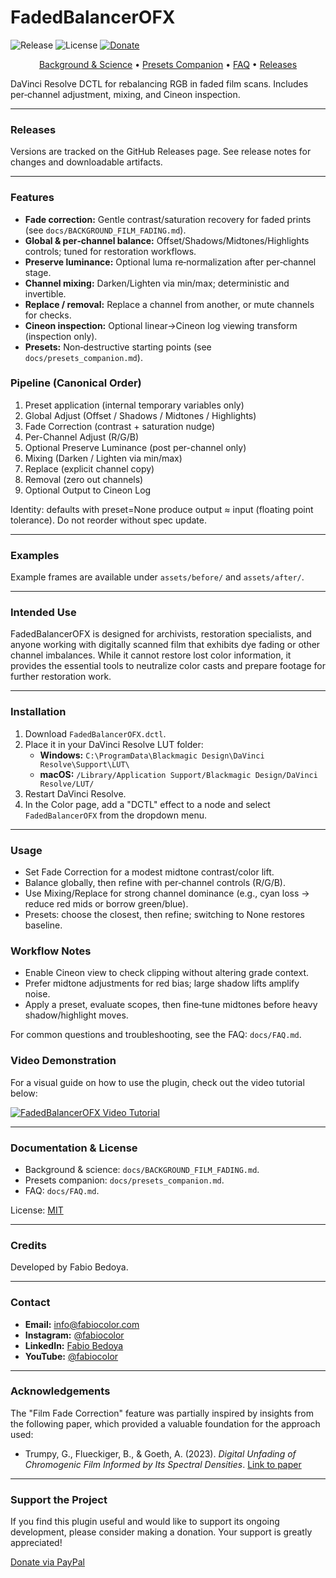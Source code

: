 # FadedBalancerOFX

![Release](https://img.shields.io/github/v/release/fabiocolor/Faded-Balancer-DCTL?include_prereleases&sort=semver)
![License](https://img.shields.io/badge/license-MIT-green)
[![Donate](https://img.shields.io/badge/donate-PayPal-blue.svg)](https://paypal.me/fabiocolor)

<p align="center">
  <a href="docs/BACKGROUND_FILM_FADING.md">Background & Science</a> •
  <a href="docs/presets_companion.md">Presets Companion</a> •
  <a href="docs/FAQ.md">FAQ</a> •
  <a href="https://github.com/fabiocolor/Faded-Balancer-DCTL/releases">Releases</a>
</p>

DaVinci Resolve DCTL for rebalancing RGB in faded film scans. Includes per‑channel adjustment, mixing, and Cineon inspection.

---

### Releases

Versions are tracked on the GitHub Releases page. See release notes for changes and downloadable artifacts.

---

### Features

- **Fade correction:** Gentle contrast/saturation recovery for faded prints (see `docs/BACKGROUND_FILM_FADING.md`).
- **Global & per‑channel balance:** Offset/Shadows/Midtones/Highlights controls; tuned for restoration workflows.
- **Preserve luminance:** Optional luma re‑normalization after per‑channel stage.
- **Channel mixing:** Darken/Lighten via min/max; deterministic and invertible.
- **Replace / removal:** Replace a channel from another, or mute channels for checks.
- **Cineon inspection:** Optional linear→Cineon log viewing transform (inspection only).
- **Presets:** Non‑destructive starting points (see `docs/presets_companion.md`).

### Pipeline (Canonical Order)
1. Preset application (internal temporary variables only)
2. Global Adjust (Offset / Shadows / Midtones / Highlights)
3. Fade Correction (contrast + saturation nudge)
4. Per-Channel Adjust (R/G/B)
5. Optional Preserve Luminance (post per-channel only)
6. Mixing (Darken / Lighten via min/max)
7. Replace (explicit channel copy)
8. Removal (zero out channels)
9. Optional Output to Cineon Log

Identity: defaults with preset=None produce output ≈ input (floating point tolerance). Do not reorder without spec update.

---

### Examples

Example frames are available under `assets/before/` and `assets/after/`.

---

### Intended Use

FadedBalancerOFX is designed for archivists, restoration specialists, and anyone working with digitally scanned film that exhibits dye fading or other channel imbalances. While it cannot restore lost color information, it provides the essential tools to neutralize color casts and prepare footage for further restoration work.

---

### Installation

1.  Download `FadedBalancerOFX.dctl`.
2.  Place it in your DaVinci Resolve LUT folder:
	-   **Windows:** `C:\ProgramData\Blackmagic Design\DaVinci Resolve\Support\LUT\`
	-   **macOS:** `/Library/Application Support/Blackmagic Design/DaVinci Resolve/LUT/`
3.  Restart DaVinci Resolve.
4.  In the Color page, add a "DCTL" effect to a node and select `FadedBalancerOFX` from the dropdown menu.

---

### Usage

- Set Fade Correction for a modest midtone contrast/color lift.
- Balance globally, then refine with per‑channel controls (R/G/B).
- Use Mixing/Replace for strong channel dominance (e.g., cyan loss → reduce red mids or borrow green/blue).
- Presets: choose the closest, then refine; switching to None restores baseline.

### Workflow Notes

- Enable Cineon view to check clipping without altering grade context.
- Prefer midtone adjustments for red bias; large shadow lifts amplify noise.
- Apply a preset, evaluate scopes, then fine‑tune midtones before heavy shadow/highlight moves.

For common questions and troubleshooting, see the FAQ: `docs/FAQ.md`.

### Video Demonstration

For a visual guide on how to use the plugin, check out the video tutorial below:

[![FadedBalancerOFX Video Tutorial](https://img.youtube.com/vi/ATPkq5BHs-A/maxresdefault.jpg)](https://youtu.be/ATPkq5BHs-A)

---

### Documentation & License

- Background & science: `docs/BACKGROUND_FILM_FADING.md`.
- Presets companion: `docs/presets_companion.md`.
- FAQ: `docs/FAQ.md`.

License: [MIT](LICENSE)

---

### Credits

Developed by Fabio Bedoya.

---

### Contact

- **Email:** [info@fabiocolor.com](mailto:info@fabiocolor.com)
- **Instagram:** [@fabiocolor](https://www.instagram.com/fabiocolor)
- **LinkedIn:** [Fabio Bedoya](https://www.linkedin.com/in/fabiobedoya/)
- **YouTube:** [@fabiocolor](https://www.youtube.com/@fabiocolor)

---

### Acknowledgements

The "Film Fade Correction" feature was partially inspired by insights from the following paper, which provided a valuable foundation for the approach used:

-   Trumpy, G., Flueckiger, B., & Goeth, A. (2023). *Digital Unfading of Chromogenic Film Informed by Its Spectral Densities*. [Link to paper](https://ntnuopen.ntnu.no/ntnu-xmlui/handle/11250/3101572)

---

### Support the Project

If you find this plugin useful and would like to support its ongoing development, please consider making a donation. Your support is greatly appreciated!

[Donate via PayPal](https://paypal.me/fabiocolor)
